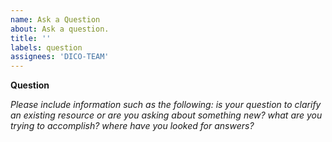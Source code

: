 ```yaml
---
name: Ask a Question
about: Ask a question.
title: ''
labels: question
assignees: 'DICO-TEAM'
---
```


**Question**

_Please include information such as the following: is your question to clarify an existing resource
or are you asking about something new? what are you trying to accomplish? where have you looked for
answers?_

